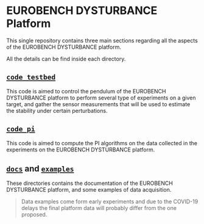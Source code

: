 # EUROBENCH DYSTURBANCE Platform
This single repository contains three main sections regarding all the aspects of the EUROBENCH DYSTURBANCE platform.

All the details can be find inside each directory.

## [`code_testbed`](code_testbed)
This code is aimed to control the pendulum of the EUROBENCH DYSTURBANCE platform to perform several type of experiments on a given target, and gather the sensor measurements that will be used to estimate the stability under certain perturbations.

## [`code_pi`](code_pi)
This code is aimed to compute the PI algorithms on the data collected in the experiments on the EUROBENCH DYSTURBANCE platform.

## [`docs`](docs) and [`examples`](examples)
These directories contains the documentation of the EUROBENCH DYSTURBANCE platform, and some examples of data acquisition.
 
>Data examples come form early experiments and due to the COVID-19 delays the final platform data will probably differ from the one proposed.